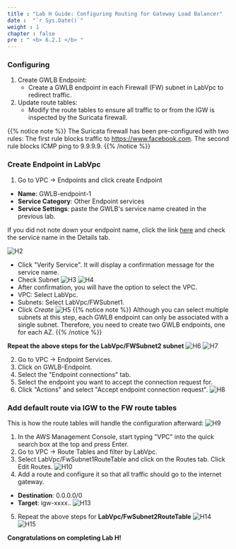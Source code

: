 ```yaml
---
title : "Lab H Guide: Configuring Routing for Gateway Load Balancer"
date :  "`r Sys.Date()`" 
weight : 1
chapter : false
pre : " <b> 6.2.1 </b> "
---
```

### Configuring
1. Create GWLB Endpoint:
   - Create a GWLB endpoint in each Firewall (FW) subnet in LabVpc to redirect traffic.
2. Update route tables:
   - Modify the route tables to ensure all traffic to or from the IGW is inspected by the Suricata firewall.

{{% notice note %}}
The Suricata firewall has been pre-configured with two rules: The first rule blocks traffic to https://www.facebook.com. The second rule blocks ICMP ping to 9.9.9.9.
{{% /notice %}}

### Create Endpoint in LabVpc
1. Go to VPC -> Endpoints and click create Endpoint
- **Name**: GWLB-endpoint-1
- **Service Category**: Other Endpoint services
- **Service Settings**: paste the GWLB's service name created in the previous lab.

If you did not note down your endpoint name, click the link [here](https://ap-southeast-2.signin.aws.amazon.com/oauth?client_id=arn%3Aaws%3Asignin%3A%3A%3Aconsole%2Fvpcconsole&code_challenge=qOqEpqCBj9MZuHfJD2RtruSSCuvThI37dR3pdmDDfIk&code_challenge_method=SHA-256&response_type=code&redirect_uri=https%3A%2F%2Fconsole.aws.amazon.com%2Fvpcconsole%2Fhome%3FhashArgs%3D%2523EndpointServices%26isauthcode%3Dtrue%26oauthStart%3D1726717506767%26state%3DhashArgsFromTB_ap-southeast-2_fc379777bbcacefc) and check the service name in the Details tab.

![H2](/images/structure/H2.png)

- Click "Verify Service". It will display a confirmation message for the service name.
- Check Subnet
![H3](/images/structure/H3.png)
![H4](/images/structure/H4.png)
- After confirmation, you will have the option to select the VPC.
- VPC: Select LabVpc.
- Subnets: Select LabVpc/FWSubnet1.
- Click *Create*
![H5](/images/structure/H5.png)
{{% notice note %}}
Although you can select multiple subnets at this step, each GWLB endpoint can only be associated with a single subnet. Therefore, you need to create two GWLB endpoints, one for each AZ.
{{% /notice %}}

**Repeat the above steps for the LabVpc/FWSubnet2 subnet**
![H6](/images/structure/H6.png)
![H7](/images/structure/H7.png)

2. Go to VPC -> Endpoint Services.
3. Click on GWLB-Endpoint.
4. Select the "Endpoint connections" tab.
5. Select the endpoint you want to accept the connection request for.
6. Click "Actions" and select "Accept endpoint connection request".
![H8](/images/structure/H8.png)

### Add default route via IGW to the FW route tables
This is how the route tables will handle the configuration afterward:
![H9](/images/structure/H9.png)
1. In the AWS Management Console, start typing "VPC" into the quick search box at the top and press Enter.
2. Go to VPC → Route Tables and filter by LabVpc.
3. Select LabVpc/FwSubnet1RouteTable and click on the Routes tab. Click Edit Routes.
![H10](/images/structure/H10.png)
4. Add a route and configure it so that all traffic should go to the internet gateway.
- **Destination**: 0.0.0.0/0
- **Target**: igw-xxxx..
![H13](/images/structure/H13.png)
5. Repeat the above steps for **LabVpc/FwSubnet2RouteTable**
![H14](/images/structure/H14.png)
![H15](/images/structure/H15.png)

**Congratulations on completing Lab H!**